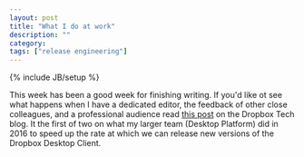 ```yaml
---
layout: post
title: "What I do at work"
description: ""
category: 
tags: ["release engineering"]
---
```

{% include JB/setup %}

This week has been a good week for finishing writing. If you'd like ot see what happens when I have a dedicated editor, the feedback of other close colleagues, and a professional audience read [this post](https://blogs.dropbox.com/tech/2017/03/accelerating-iteration-velocity-on-dropboxs-desktop-client-part-1/) on the Dropbox Tech blog. It the first of two on what my larger team (Desktop Platform) did in 2016 to speed up the rate at which we can release new versions of the Dropbox Desktop Client. 
